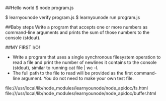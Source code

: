 ##Hello world
$ node program.js

$ learnyounode verify program.js
$ learnyounode run program.js

##Baby steps
Write a program that accepts one or more numbers as command-line arguments and prints the sum of those numbers to the console (stdout).

##MY FIRST I/O!
* Write a program that uses a single synchronous filesystem operation to read a file and print the number of newlines it contains to the console (stdout), similar to running cat file | wc -l.
* The full path to the file to read will be provided as the first command-line argument. You do not need to make your own test file. 

file:///usr/local/lib/node_modules/learnyounode/node_apidoc/fs.html
file:///usr/local/lib/node_modules/learnyounode/node_apidoc/buffer.html
